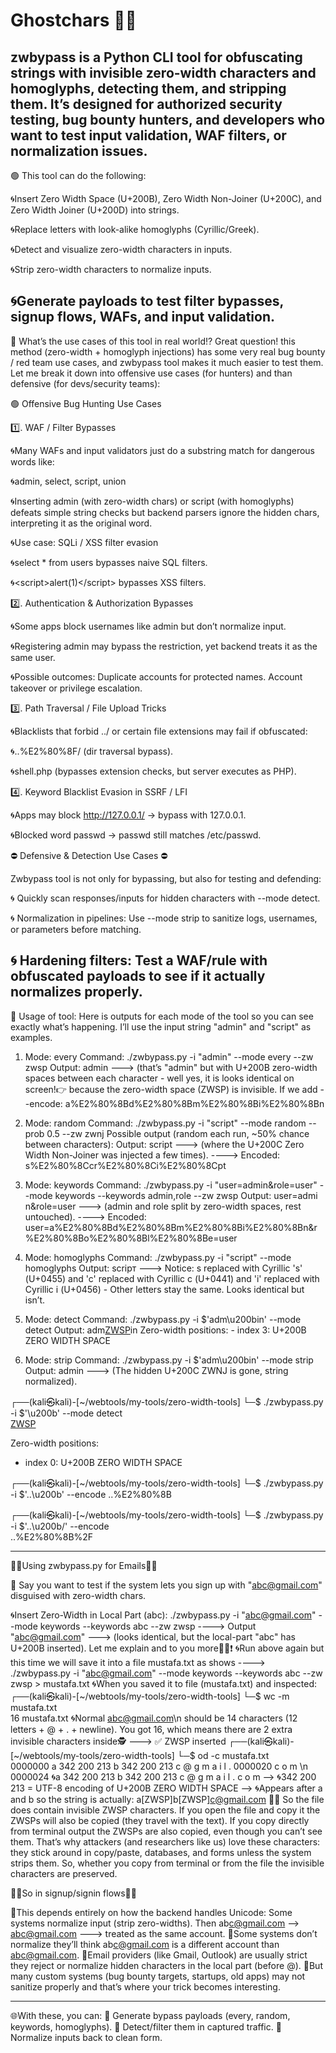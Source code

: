 # Ghostchars 🎴🔰
zwbypass is a Python CLI tool for obfuscating strings with invisible zero-width characters and homoglyphs, detecting them, and stripping them. It’s designed for authorized security testing, bug bounty hunters, and developers who want to test input validation, WAF filters, or normalization issues.
----------------------------------
🟢 This tool can do the following:

🌀Insert Zero Width Space (U+200B), Zero Width Non-Joiner (U+200C), and Zero Width Joiner (U+200D) into strings.

🌀Replace letters with look-alike homoglyphs (Cyrillic/Greek).

🌀Detect and visualize zero-width characters in inputs.

🌀Strip zero-width characters to normalize inputs.

🌀Generate payloads to test filter bypasses, signup flows, WAFs, and input validation.
------------------------------
🩻 What’s the use cases of this tool in real world⁉️
Great question! this method (zero-width + homoglyph injections) has some very real bug bounty / red team use cases, and zwbypass tool makes it much easier to test them. Let me break it down into offensive use cases (for hunters) and than defensive (for devs/security teams):

🟢 Offensive Bug Hunting Use Cases

1️⃣. WAF / Filter Bypasses

🌀Many WAFs and input validators just do a substring match for dangerous words like:

🌀admin, select, script, union

🌀Inserting a​d​m​i​n (with zero-width chars) or ѕcript (with homoglyphs) defeats simple string checks but backend parsers ignore the hidden chars, interpreting it as the original word.

🌀Use case: SQLi / XSS filter evasion

🌀sel​ect * from users bypasses naive SQL filters.

🌀<scr​ipt>alert(1)</scr​ipt> bypasses XSS filters.

2️⃣. Authentication & Authorization Bypasses

🌀Some apps block usernames like admin but don’t normalize input.

🌀Registering adm​in may bypass the restriction, yet backend treats it as the same user.

🌀Possible outcomes: Duplicate accounts for protected names. Account takeover or privilege escalation.

3️⃣. Path Traversal / File Upload Tricks

🌀Blacklists that forbid ../ or certain file extensions may fail if obfuscated:

🌀..%E2%80%8F/ (dir traversal bypass).

🌀shell.p​hp (bypasses extension checks, but server executes as PHP).

4️⃣. Keyword Blacklist Evasion in SSRF / LFI

🌀Apps may block http://127.0.0.1/ → bypass with 127.​0.0.1.

🌀Blocked word passwd → pas​swd still matches /etc/passwd.

⛔️ Defensive & Detection Use Cases ⛔️

Zwbypass tool is not only for bypassing, but also for testing and defending:

🌀 Quickly scan responses/inputs for hidden characters with --mode detect.

🌀 Normalization in pipelines: Use --mode strip to sanitize logs, usernames, or parameters before matching.

🌀 Hardening filters: Test a WAF/rule with obfuscated payloads to see if it actually normalizes properly.
-----------------------------------------------------------------------

🔴 Usage of tool: 
Here is outputs for each mode of the tool so you can see exactly what’s happening. I’ll use the input string "admin" and "script" as examples.

1. Mode: every
Command: ./zwbypass.py -i "admin" --mode every --zw zwsp
Output: a​d​m​i​n   ---> (that’s "admin" but with U+200B zero-width spaces between each character - well yes, it is looks identical on screen!👉 because the zero-width space (ZWSP) is invisible.
If we add --encode: a%E2%80%8Bd%E2%80%8Bm%E2%80%8Bi%E2%80%8Bn

2. Mode: random
Command: ./zwbypass.py -i "script" --mode random --prob 0.5 --zw zwnj
Possible output (random each run, ~50% chance between characters):
Output: s​cr​i​pt   --->  (where the U+200C Zero Width Non-Joiner was injected a few times). ---->  Encoded: s%E2%80%8Ccr%E2%80%8Ci%E2%80%8Cpt

3.  Mode: keywords
Command: ./zwbypass.py -i "user=admin&role=user" --mode keywords --keywords admin,role --zw zwsp
Output: user=a​d​m​i​n&r​o​l​e=user ---> (admin and role split by zero-width spaces, rest untouched). ----> Encoded: user=a%E2%80%8Bd%E2%80%8Bm%E2%80%8Bi%E2%80%8Bn&r%E2%80%8Bo%E2%80%8Bl%E2%80%8Be=user

4. Mode: homoglyphs
Command: ./zwbypass.py -i "script" --mode homoglyphs
Output: sсrірт ---> Notice: s replaced with Cyrillic 'ѕ' (U+0455) and  'c' replaced with Cyrillic с (U+0441) and 'i' replaced with Cyrillic і (U+0456) - Other letters stay the same. Looks identical but isn’t.

5.  Mode: detect
Command: ./zwbypass.py -i $'adm\u200bin' --mode detect
Output:  adm[ZWSP](U+200B)in   Zero-width positions:   - index 3: U+200B ZERO WIDTH SPACE

6. Mode: strip
Command: ./zwbypass.py -i $'adm\u200bin' --mode strip
Output: admin ---> (The hidden U+200C ZWNJ is gone, string normalized). 


┌──(kali㉿kali)-[~/webtools/my-tools/zero-width-tools]
└─$ ./zwbypass.py -i $'\u200b' --mode detect  
[ZWSP](U+200B)

Zero-width positions:
  - index 0: U+200B ZERO WIDTH SPACE
                                                                                                                                   
┌──(kali㉿kali)-[~/webtools/my-tools/zero-width-tools]
└─$ ./zwbypass.py -i $'..\u200b' --encode 
..%E2%80%8B

┌──(kali㉿kali)-[~/webtools/my-tools/zero-width-tools]
└─$ ./zwbypass.py -i $'..\u200b/' --encode    
..%E2%80%8B%2F

----------------------------------------------
🪪🪪Using zwbypass.py for Emails🪪🪪

📌 Say you want to test if the system lets you sign up with "abc@gmail.com" disguised with zero-width chars.

🌀Insert Zero-Width in Local Part (abc):
./zwbypass.py -i "abc@gmail.com" --mode keywords --keywords abc --zw zwsp  ----> Output "abc@gmail.com" ---> (looks identical, but the local-part "abc" has U+200B inserted). Let me explain and to you more🤹‍♂️❗️
🌀Run above again but this time we will save it into a file mustafa.txt as shows ----> ./zwbypass.py -i "abc@gmail.com" --mode  keywords --keywords abc --zw zwsp > mustafa.txt 
🌀When you saved it to file (mustafa.txt) and inspected: 
┌──(kali㉿kali)-[~/webtools/my-tools/zero-width-tools]
└─$ wc -m mustafa.txt                                                                       
16 mustafa.txt
🌀Normal abc@gmail.com\n should be 14 characters (12 letters + @ + . + newline). You got 16, which means there are 2 extra invisible characters inside🕵️ ---> ✅ ZWSP inserted
┌──(kali㉿kali)-[~/webtools/my-tools/zero-width-tools]
└─$ od -c  mustafa.txt                                                                      
0000000   a 342 200 213   b 342 200 213   c   @   g   m   a   i   l   .
0000020   c   o   m  \n
0000024
🌀a 342 200 213 b 342 200 213 c @ g m a i l . c o m  --> 🌀342 200 213 = UTF-8 encoding of U+200B ZERO WIDTH SPACE --> 🌀Appears after a and b  so the string is actually: a[ZWSP]b[ZWSP]c@gmail.com 🧟‍♀️ So the file does contain invisible ZWSP characters. If you open the file and copy it  the ZWSPs will also be copied (they travel with the text). If you copy directly from terminal output the ZWSPs are also copied, even though you can’t see them. That’s why attackers (and researchers like us) love these characters: they stick around in copy/paste, databases, and forms unless the system strips them. So, whether you copy from terminal or from the file the invisible characters are preserved.

🪪🪪So in signup/signin flows🪪🪪

🧟This depends entirely on how the backend handles Unicode: Some systems normalize input (strip zero-widths). Then a​b​c@gmail.com --> abc@gmail.com ---> treated as the same account.
🧟Some systems don’t normalize  they’ll think a​b​c@gmail.com is a different account than abc@gmail.com.
🧟Email providers (like Gmail, Outlook) are usually strict  they reject or normalize hidden characters in the local part (before @).
🧟But many custom systems (bug bounty targets, startups, old apps) may not sanitize properly  and that’s where your trick becomes interesting.

---------------------------
🌐With these, you can:
🔰 Generate bypass payloads (every, random, keywords, homoglyphs).
🔰 Detect/filter them in captured traffic.
🔰 Normalize inputs back to clean form.
